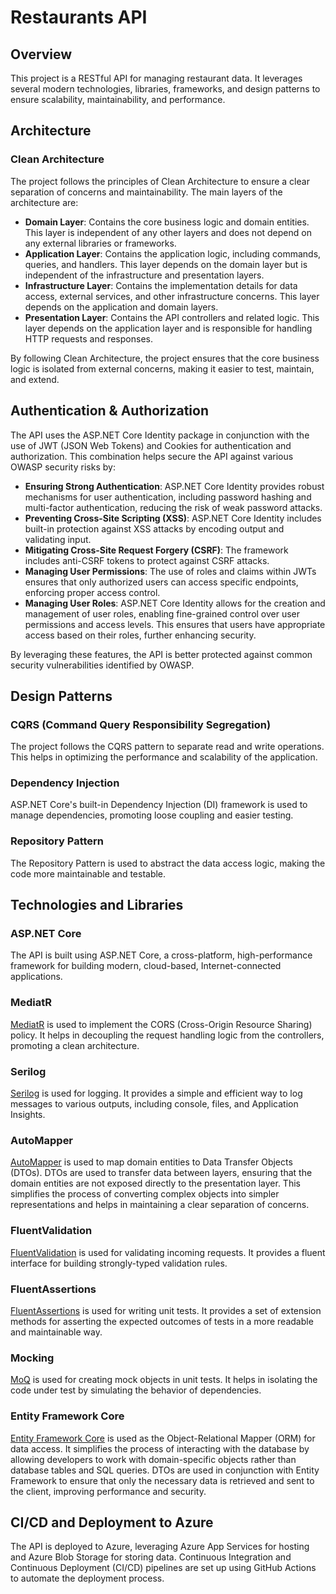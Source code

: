 # Restaurants API

## Overview

This project is a RESTful API for managing restaurant data. It leverages several modern technologies, libraries, frameworks, and design patterns to ensure scalability, maintainability, and performance.

## Architecture

### Clean Architecture

The project follows the principles of Clean Architecture to ensure a clear separation of concerns and maintainability. The main layers of the architecture are:

- **Domain Layer**: Contains the core business logic and domain entities. This layer is independent of any other layers and does not depend on any external libraries or frameworks.
- **Application Layer**: Contains the application logic, including commands, queries, and handlers. This layer depends on the domain layer but is independent of the infrastructure and presentation layers.
- **Infrastructure Layer**: Contains the implementation details for data access, external services, and other infrastructure concerns. This layer depends on the application and domain layers.
- **Presentation Layer**: Contains the API controllers and related logic. This layer depends on the application layer and is responsible for handling HTTP requests and responses.

By following Clean Architecture, the project ensures that the core business logic is isolated from external concerns, making it easier to test, maintain, and extend.

## Authentication & Authorization

The API uses the ASP.NET Core Identity package in conjunction with the use of JWT (JSON Web Tokens) and Cookies for authentication and authorization. This combination helps secure the API against various OWASP security risks by:

- **Ensuring Strong Authentication**: ASP.NET Core Identity provides robust mechanisms for user authentication, including password hashing and multi-factor authentication, reducing the risk of weak password attacks.
- **Preventing Cross-Site Scripting (XSS)**: ASP.NET Core Identity includes built-in protection against XSS attacks by encoding output and validating input.
- **Mitigating Cross-Site Request Forgery (CSRF)**: The framework includes anti-CSRF tokens to protect against CSRF attacks.
- **Managing User Permissions**: The use of roles and claims within JWTs ensures that only authorized users can access specific endpoints, enforcing proper access control.
- **Managing User Roles**: ASP.NET Core Identity allows for the creation and management of user roles, enabling fine-grained control over user permissions and access levels. This ensures that users have appropriate access based on their roles, further enhancing security.

By leveraging these features, the API is better protected against common security vulnerabilities identified by OWASP.

## Design Patterns

### CQRS (Command Query Responsibility Segregation)

The project follows the CQRS pattern to separate read and write operations. This helps in optimizing the performance and scalability of the application.

### Dependency Injection

ASP.NET Core's built-in Dependency Injection (DI) framework is used to manage dependencies, promoting loose coupling and easier testing.

### Repository Pattern

The Repository Pattern is used to abstract the data access logic, making the code more maintainable and testable.

## Technologies and Libraries

### ASP.NET Core

The API is built using ASP.NET Core, a cross-platform, high-performance framework for building modern, cloud-based, Internet-connected applications.

### MediatR

[MediatR](https://github.com/jbogard/MediatR) is used to implement the CORS (Cross-Origin Resource Sharing) policy. It helps in decoupling the request handling logic from the controllers, promoting a clean architecture.

### Serilog

[Serilog](https://serilog.net/) is used for logging. It provides a simple and efficient way to log messages to various outputs, including console, files, and Application Insights.

### AutoMapper

[AutoMapper](https://automapper.org/) is used to map domain entities to Data Transfer Objects (DTOs). DTOs are used to transfer data between layers, ensuring that the domain entities are not exposed directly to the presentation layer. This simplifies the process of converting complex objects into simpler representations and helps in maintaining a clear separation of concerns.

### FluentValidation

[FluentValidation](https://fluentvalidation.net/) is used for validating incoming requests. It provides a fluent interface for building strongly-typed validation rules.

### FluentAssertions

[FluentAssertions](https://fluentassertions.com/) is used for writing unit tests. It provides a set of extension methods for asserting the expected outcomes of tests in a more readable and maintainable way.

### Mocking

[MoQ](https://github.com/moq/moq4) is used for creating mock objects in unit tests. It helps in isolating the code under test by simulating the behavior of dependencies.

### Entity Framework Core

[Entity Framework Core](https://docs.microsoft.com/en-us/ef/core/) is used as the Object-Relational Mapper (ORM) for data access. It simplifies the process of interacting with the database by allowing developers to work with domain-specific objects rather than database tables and SQL queries. DTOs are used in conjunction with Entity Framework to ensure that only the necessary data is retrieved and sent to the client, improving performance and security.

## CI/CD and Deployment to Azure

The API is deployed to Azure, leveraging Azure App Services for hosting and Azure Blob Storage for storing data. Continuous Integration and Continuous Deployment (CI/CD) pipelines are set up using GitHub Actions to automate the deployment process.

